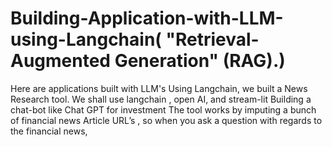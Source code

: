 # Building-Application-with-LLM-using-Langchain( "Retrieval-Augmented Generation" (RAG).)
Here are applications built with LLM's Using Langchain, we built a  News Research tool. We shall use langchain , open AI, and stream-lit Building a chat-bot like Chat GPT for investment   The tool works by imputing a bunch of financial news Article URL’s , so when you ask a question with regards to the financial news, 
